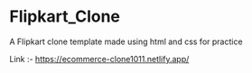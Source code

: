 # Flipkart_Clone
A Flipkart clone template made using html and css for practice

Link :- https://ecommerce-clone1011.netlify.app/
